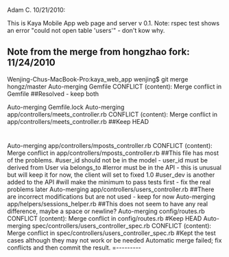 
Adam C. 10/21/2010:

This is Kaya Mobile App web page and server v 0.1.
Note: rspec test shows an error "could not open table 'users'" - don't kow why.

Note from the merge from hongzhao fork: 11/24/2010
-------
Wenjing-Chus-MacBook-Pro:kaya_web_app wenjing$ git merge hongz/master
Auto-merging Gemfile
CONFLICT (content): Merge conflict in Gemfile
##Resolved - keep both

Auto-merging Gemfile.lock
Auto-merging app/controllers/meets_controller.rb
CONFLICT (content): Merge conflict in app/controllers/meets_controller.rb
##Keep HEAD
#
Auto-merging app/controllers/mposts_controller.rb
CONFLICT (content): Merge conflict in app/controllers/mposts_controller.rb
##This file has most of the problems.
#user_id should not be in the model - user_id must be derived from User via belongs_to
#lerror must be in the API - this is unusual but will keep it for now, the client will set to fixed 1.0
#user_dev is another added to the API
#will make the minimum to pass tests first - fix the real problems later
Auto-merging app/controllers/users_controller.rb
##There are incorrect modifications but are not used - keep for now
Auto-merging app/helpers/sessions_helper.rb
##This does not seem to have any real difference, maybe a space or newline?
Auto-merging config/routes.rb
CONFLICT (content): Merge conflict in config/routes.rb
#Keep HEAD
Auto-merging spec/controllers/users_controller_spec.rb
CONFLICT (content): Merge conflict in spec/controllers/users_controller_spec.rb
#Kept the test cases although they may not work or be needed
Automatic merge failed; fix conflicts and then commit the result.
=---------
